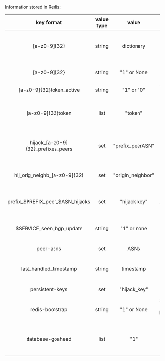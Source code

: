 Information stored in Redis:

| key format | value type | value | description |
|:---:|:---:|:---:|:---:|
| [a-z0-9]{32}                          | string    | dictionary        | hijack ephemeral key with all details in value        |
| [a-z0-9]{32}                          | string    | "1" or None       | BGP update persistent key                             |
| [a-z0-9]{32}token_active              | string    | "1" or "0"        | track if token is active                              |
| [a-z0-9]{32}token                     | list      | "token"           | used with BLPOP like a mutex for hijack processing    |
| hijack_[a-z0-9]{32}_prefixes_peers    | set       | "prefix_peerASN"  | get prefixes and peer ASes from ephemeral hijack key  |
| hij_orig_neighb_[a-z0-9]{32}          | set       | "origin_neighbor" | store origin-neighbor pairs per hijack                |
| prefix_$PREFIX_peer_$ASN_hijacks      | set       | "hijack key"      | store the hijack keys for this prefix and peer asn    |
| $SERVICE_seen_bgp_update              | string    | "1" or none       | check if we saw update the last X minutes             |
| peer-asns                             | set       | ASNs              | peer ASNs as numbers                                  |
| last_handled_timestamp                | string    | timestamp         | last BGP update handled timestamp                     |
| persistent-keys                       | set       | "hijack_key"      | persistent hijack keys                                |
| redis-bootstrap                       | string    | "1" or None       | signal if redis is bootstrapped by DB                 |
| database-goahead                      | list      | "1"               | used with BLPOP like a mutex for database coordination|
